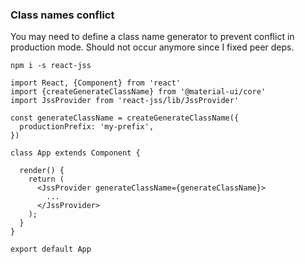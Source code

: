 ### Class names conflict

You may need to define a class name generator to prevent conflict in production mode.
Should not occur anymore since I fixed peer deps.

```npm i -s react-jss```

```
import React, {Component} from 'react'
import {createGenerateClassName} from '@material-ui/core'
import JssProvider from 'react-jss/lib/JssProvider'

const generateClassName = createGenerateClassName({
  productionPrefix: 'my-prefix',
})

class App extends Component {

  render() {
    return (
      <JssProvider generateClassName={generateClassName}>
        ...
      </JssProvider>
    );
  }
}

export default App
```
